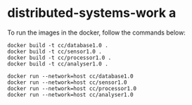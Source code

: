 # distributed-systems-work a

To run the images in the docker, follow the commands below:

```
docker build -t cc/database1.0 .
docker build -t cc/sensor1.0 .
docker build -t cc/processor1.0 .
docker build -t cc/analyser1.0 .

docker run --network=host cc/database1.0
docker run --network=host cc/sensor1.0
docker run --network=host cc/processor1.0
docker run --network=host cc/analyser1.0
```
